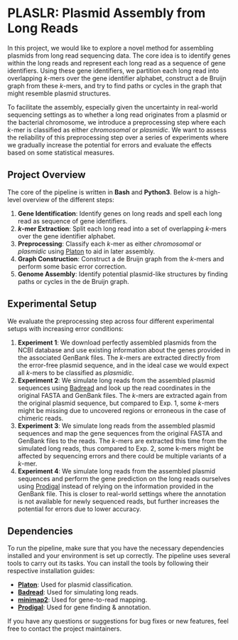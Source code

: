 # PLASLR: Plasmid Assembly from Long Reads

In this project, we would like to explore a novel method for assembling plasmids from long read sequencing data. The core idea is to identify genes within the long reads and represent each long read as a sequence of gene identifiers. Using these gene identifiers, we partition each long read into overlapping *k*-mers over the gene identifier alphabet, construct a de Bruijn graph from these *k*-mers, and try to find paths or cycles in the graph that might resemble plasmid structures.

To facilitate the assembly, especially given the uncertainty in real-world sequencing settings as to whether a long read originates from a plasmid or the bacterial chromosome, we introduce a preprocessing step where each *k*-mer is classified as either *chromosomal* or *plasmidic*. We want to assess the reliability of this preprocessing step over a series of experiments where we gradually increase the potential for errors and evaluate the effects based on some statistical measures.

## Project Overview

The core of the pipeline is written in **Bash** and **Python3**. Below is a high-level overview of the different steps:

1. **Gene Identification**: Identify genes on long reads and spell each long read as sequence of gene identifiers.
2. ***k*-mer Extraction**: Split each long read into a set of overlapping *k*-mers over the gene identifier alphabet.
3. **Preprocessing**: Classify each *k*-mer as either *chromosomal* or *plasmidic* using [Platon](https://github.com/oschwengers/platon "Platon") to aid in later assembly.
4. **Graph Construction**: Construct a de Bruijn graph from the *k*-mers and perform some basic error correction.
5. **Genome Assembly**: Identify potential plasmid-like structures by finding paths or cycles in the de Bruijn graph.

## Experimental Setup

We evaluate the preprocessing step across four different experimental setups with increasing error conditions:

1. **Experiment 1**: We download perfectly assembled plasmids from the NCBI database and use existing information about the genes provided in the associated GenBank files. The *k*-mers are extracted directly from the error-free plasmid sequence, and in the ideal case we would expect all *k*-mers to be classified as *plasmidic*.
2. **Experiment 2**: We simulate long reads from the assembled plasmid sequences using [Badread](https://github.com/rrwick/Badread "Badread") and look up the read coordinates in the original FASTA and GenBank files. The *k*-mers are extracted again from the original plasmid sequence, but compared to Exp. 1, some *k*-mers might be missing due to uncovered regions or erroneous in the case of chimeric reads.
3. **Experiment 3**: We simulate long reads from the assembled plasmid sequences and map the gene sequences from the original FASTA and GenBank files to the reads. The *k*-mers are extracted this time from the simulated long reads, thus compared to Exp. 2, some k-mers might be affected by sequencing errors and there could be multiple variants of a *k*-mer.
4. **Experiment 4**: We simulate long reads from the assembled plasmid sequences and perform the gene prediction on the long reads ourselves using [Prodigal](https://github.com/hyattpd/Prodigal "Prodigal") instead of relying on the information provided in the GenBank file. This is closer to real-world settings where the annotation is not available for newly sequenced reads, but further increases the potential for errors due to lower accuracy.

## Dependencies

To run the pipeline, make sure that you have the necessary dependencies installed and your environment is set up correctly.
The pipeline uses several tools to carry out its tasks. You can install the tools by following their respective installation guides:

* [**Platon**](https://github.com/oschwengers/platon "Platon"): Used for plasmid classification.
* [**Badread**](https://github.com/rrwick/Badread "Badread"): Used for simulating long reads.
* [**minimap2**](https://github.com/lh3/minimap2 "minimap2"): Used for gene-to-read mapping.
* [**Prodigal**](https://github.com/hyattpd/Prodigal "Prodigal"): Used for gene finding & annotation.

If you have any questions or suggestions for bug fixes or new features, feel free to contact the project maintainers.
